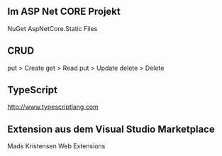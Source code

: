 ## Im ASP Net CORE Projekt
NuGet
AspNetCore.Static Files

## CRUD
put > Create
get > Read
put > Update
delete > Delete

## TypeScript
http://www.typescriptlang.com

## Extension aus dem Visual Studio Marketplace
Mads Kristensen
Web Extensions
